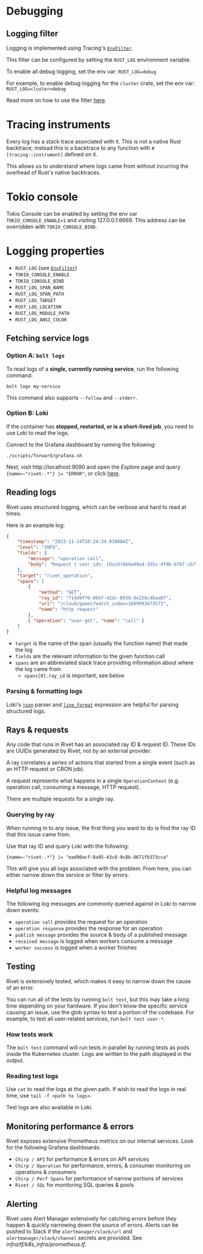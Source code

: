# Debugging

## Logging filter

Logging is implemented using Tracing's [`EnvFilter`](https://docs.rs/tracing-subscriber/latest/tracing_subscriber/filter/struct.EnvFilter.html).

This filter can be configured by setting the `RUST_LOG` environment variable.

To enable all debug logging, set the env var: `RUST_LOG=debug`

For example, to enable debug logging for the `cluster` crate, set the env var: `RUST_LOG=cluster=debug`

Read more on how to use the filter [here](https://docs.rs/tracing-subscriber/latest/tracing_subscriber/filter/struct.EnvFilter.html).

# Tracing instruments

Every log has a stack trace associated with it. This is not a native Rust backtrace; instead this is a backtrace to any function with `#[tracing::instrument]` defined on it.

This allows us to understand where logs came from without incurring the overhead of Rust's native backtraces.

# Tokio console

Tokio Console can be enabled by setting the env var `TOKIO_CONSOLE_ENABLE=1` and visiting 127.0.0.1:6669. This address can be overridden with `TOKIO_CONSOLE_BIND`.

# Logging properties

- `RUST_LOG` (see [`EnvFilter`](https://docs.rs/tracing-subscriber/latest/tracing_subscriber/filter/struct.EnvFilter.html))
- `TOKIO_CONSOLE_ENABLE`
- `TOKIO_CONSOLE_BIND`
- `RUST_LOG_SPAN_NAME`
- `RUST_LOG_SPAN_PATH`
- `RUST_LOG_TARGET`
- `RUST_LOG_LOCATION`
- `RUST_LOG_MODULE_PATH`
- `RUST_LOG_ANSI_COLOR`

## Fetching service logs

### Option A: `bolt logs`

To read logs of a **single, currently running service**, run the following command:

```
bolt logs my-service
```

This command also supports `--follow` and `--stderr`.

### Option B: Loki

If the container has **stopped, restarted, or is a short-lived job**, you need to use Loki to read the logs.

Connect to the Grafana dashboard by running the following:

```
./scripts/forward/grafana.sh
```

Next, visit http://localhost:9090 and open the _Explore_ page and query `{name=~"rivet-.*"} |= "ERROR"`, or
click
[here](http://localhost:9090/explore?panes=%7B%22DNM%22:%7B%22datasource%22:%22loki%22,%22queries%22:%5B%7B%22refId%22:%22A%22,%22expr%22:%22%7Bname%3D~%5C%22rivet-.*%5C%22%7D%20%7C%3D%20%5C%22ERROR%5C%22%22,%22queryType%22:%22range%22,%22datasource%22:%7B%22type%22:%22loki%22,%22uid%22:%22loki%22%7D,%22editorMode%22:%22code%22%7D%5D,%22range%22:%7B%22from%22:%22now-6h%22,%22to%22:%22now%22%7D%7D%7D&schemaVersion=1&orgId=1).

## Reading logs

Rivet uses structured logging, which can be verbose and hard to read at times.

Here is an example log:

```json
{
	"timestamp": "2023-11-14T20:24:34.038004Z",
	"level": "INFO",
	"fields": {
		"message": "operation call",
		"body": "Request { user_ids: [Uuid(6bda49ad-355c-4f0b-b76f-cb773f4ba9df)] }"
	},
	"target": "rivet_operation",
	"spans": [
		{
			"method": "GET",
			"ray_id": "f14d9ff6-06bf-42dc-8939-8e228c4baa0f",
			"uri": "/cloud/games?watch_index=1699993473573",
			"name": "http request"
		},
		{ "operation": "user-get", "name": "call" }
	]
}
```

- `target` is the name of the span (usually the function name) that made the log
- `fields` are the relevant information to the given function call
- `spans` are an abbreviated stack trace providing information about where the log came from
  - `spans[0].ray_id` is important, see below

### Parsing & formatting logs

Loki's [`json`](https://grafana.com/docs/loki/latest/query/log_queries/#parser-expression) parser and
[`line_format`](https://grafana.com/docs/loki/latest/query/log_queries/#line-format-expression) expression are
helpful for parsing structured logs.

## Rays & requests

Any code that runs in Rivet has an associated ray ID & request ID. These IDs are UUIDs generated by Rivet, not
by an external provider.

A ray correlates a series of actions that started from a single event (such as an HTTP request or CRON job).

A request represents what happens in a single `OperationContext` (e.g. operation call, consuming a message,
HTTP request).

There are multiple requests for a single ray.

### Querying by ray

When running in to any issue, the first thing you want to do is find the ray ID that this issue came from.

Use that ray ID and query Loki with the following:

```
{name=~"rivet-.*"} |= "ead90acf-8a95-43c8-9c8b-8671fb373cca"
```

This will give you all logs associated with the problem. From here, you can either narrow down the service or
filter by errors.

### Helpful log messages

The following log messages are commonly queried against in Loki to narrow down events:

- `operation call` provides the request for an operation
- `operation response` provides the response for an operation
- `publish message` provides the source & body of a published message
- `received message` is logged when workers consume a message
- `worker success` is logged when a worker finishes

## Testing

Rivet is extensively tested, which makes it easy to narrow down the cause of an error.

You can run all of the tests by running `bolt test`, but this may take a long time depending on your hardware.
If you don't know the specific service causing an issue, use the glob syntax to test a portion of the
codebase. For example, to test all user-related services, run `bolt test user-*`.

### How tests work

The `bolt test` command will run tests in parallel by running tests as pods inside the Kubernetes cluster.
Logs are written to the path displayed in the output.

### Reading test logs

Use `cat` to read the logs at the given path. If wish to read the logs in real time, use
`tail -f <path to logs>`.

Test logs are also available in Loki.

## Monitoring performance & errors

Rivet exposes extensive Prometheus metrics on our internal services. Look for the following Grafana
dashboards:

- `Chirp / API` for performance & errors on API services
- `Chirp / Operation` for performance, errors, & consumer monitoring on operations & consumers
- `Chirp / Perf Spans` for performance of narrow portions of services
- `Rivet / SQL` for monitoring SQL queries & pools

## Alerting

Rivet uses Alert Manager extensively for catching errors before they happen & quickly narrowing down the
source of errors. Alerts can be pushed to Slack if the `alertmanager/slack/url` and
`alertmanager/slack/channel` secrets are provided. See _infra/tf/k8s_infra/prometheus.tf_.
